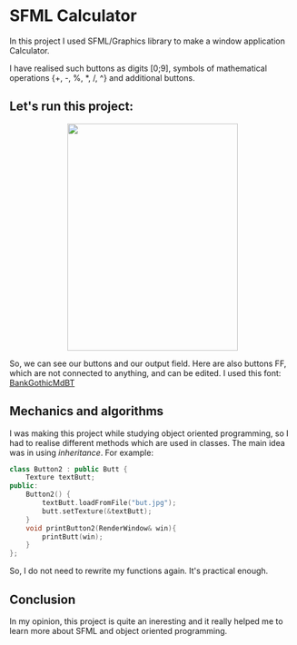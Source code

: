 # SFML Calculator

In this project I used SFML/Graphics library to make a window application Calculator.

I have realised such buttons as digits [0;9], symbols of mathematical operations {+, -, %, *, /, ^} and additional buttons.

## Let's run this project:

<p align="center">
  <img width="300" height="400" src="https://github.com/pluffohman/CalculatorSFML/assets/144831566/35e4a30c-046b-4f0c-8bdb-00db86cd5eff">
</p>

So, we can see our buttons and our output field. Here are also buttons FF, which are not connected to anything, and can be edited.
I used this font: [BankGothicMdBT](https://fonts-online.ru/fonts/bankgothic-md-bt)

## Mechanics and algorithms

I was making this project while studying object oriented programming, so I had to realise different methods which are used in classes. 
The main idea was in using $inheritance$. For example:

```c++
class Button2 : public Butt {
	Texture textButt;
public:
	Button2() {
		textButt.loadFromFile("but.jpg");
		butt.setTexture(&textButt);
	}
	void printButton2(RenderWindow& win){
		printButt(win);
	}
};
```
So, I do not need to rewrite my functions again. It's practical enough.

## Conclusion

In my opinion, this project is quite an ineresting and it really helped me to learn more about SFML and object oriented programming.
